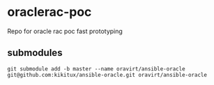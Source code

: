 # oraclerac-poc
Repo for oracle rac poc fast prototyping


## submodules

```
git submodule add -b master --name oravirt/ansible-oracle git@github.com:kikitux/ansible-oracle.git oravirt/ansible-oracle
```
